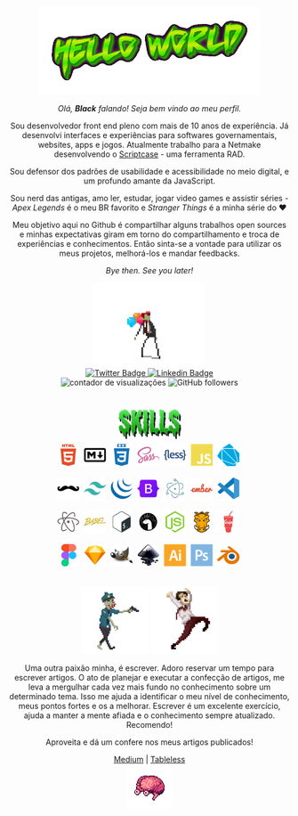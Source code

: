 <div id="aboutMe" align="center">
  <img src="https://github.com/from80s/from80s/blob/main/greetings.gif" alt="hello world" width="400"/>
  
  _Olá, __Black__ falando! Seja bem vindo ao meu perfil._
  
  Sou desenvolvedor front end pleno com mais de 10 anos de experiência. Já desenvolvi interfaces e experiências para softwares governamentais, websites, apps e jogos. Atualmente trabalho para a Netmake desenvolvendo o <a href="https://scriptcase.net/" target="_blank">Scriptcase</a> - uma ferramenta RAD.
  
  Sou defensor dos padrões de usabilidade e acessibilidade no meio digital, e um profundo amante da JavaScript.
  
  Sou nerd das antigas, amo ler, estudar, jogar video games e assistir séries - _Apex Legends_ é o meu BR favorito e _Stranger Things_ é a minha série do :heart:
  
  Meu objetivo aqui no Github é compartilhar alguns trabalhos open sources e minhas expectativas giram em torno do compartilhamento e troca de experiências e conhecimentos. Então sinta-se a vontade para utilizar os meus projetos, melhorá-los e mandar feedbacks.
  
  _Bye then. See you later!_
  
  <div id="badges" align="center">
    <img src="https://github.com/from80s/from80s/blob/main/zombiebaloons.gif" height="150" alt="zumbi segurando balões de aniversário enquanto caminha" />
    <br>
    <a href="https://twitter.com/blackfrom80s" taget="_blank">
      <img src="https://img.shields.io/badge/Twitter-blue?logo=twitter&logoColor=white&style=for-the-badge" alt="Twitter Badge"/>
    </a>
    <a href="https://www.linkedin.com/in/thiago-teles-86192321/" target="_blank">
      <img src="https://img.shields.io/badge/Linkedin-blue?logo=linkedin&logoColor=white&style=for-the-badge" alt="Linkedin Badge"/>
    </a>    
    <br>
    <img src="https://komarev.com/ghpvc/?username=from80s&style=for-the-badge" alt="contador de visualizações"/>
    <img alt="GitHub followers" src="https://img.shields.io/github/followers/from80s?logo=github&style=for-the-badge">
  </div> 
</div>

<div id="languages&tools" align="center">
  <br>
  <br>
  <img src="https://github.com/from80s/from80s/blob/main/skills-24-06-2022.png" alt="skills" width="125" />  
  <br>
  <div>
    <img src="https://github.com/from80s/from80s/blob/main/html5-plain-wordmark.svg" alt="html5 logo" height="40" width="auto" />&nbsp;
    <img src="https://github.com/from80s/from80s/blob/main/markdown-original.svg" alt="markdown logo" height="40" width="auto" />&nbsp;
    <img src="https://github.com/from80s/from80s/blob/main/css3-plain-wordmark.svg" alt="css3 logo" height="40" width="auto" />&nbsp;
    <img src="https://github.com/from80s/from80s/blob/main/sass-original.svg" alt="sass logo" height="40" width="auto" />&nbsp;
    <img src="https://github.com/from80s/from80s/blob/main/less-plain-wordmark.svg" alt="less logo" height="40" width="auto" />&nbsp;
    <img src="https://github.com/from80s/from80s/blob/main/javascript-plain.svg" alt="javascript logo" height="40" width="auto" />&nbsp;
    <img src="https://github.com/from80s/from80s/blob/main/dart-plain.svg" alt="dart logo" height="40" width="auto" />&nbsp;
    <br>
    <br>
    <img src="https://github.com/from80s/from80s/blob/main/handlebars-original.svg" alt="handlebars logo" height="40" width="auto" />&nbsp;    
    <img src="https://github.com/from80s/from80s/blob/main/tailwindcss-plain.svg" alt="tailwind logo" height="40" width="auto" />&nbsp;    
    <img src="https://github.com/from80s/from80s/blob/main/jquery-plain.svg" alt="jquery logo" height="40" width="auto" />&nbsp;
    <img src="https://github.com/from80s/from80s/blob/main/bootstrap-original.svg" alt="bootstrap logo" height="40" width="auto" />&nbsp;
    <img src="https://github.com/from80s/from80s/blob/main/electron-original.svg" alt="electron logo" height="40" width="auto" />&nbsp;
    <img src="https://github.com/from80s/from80s/blob/main/ember-original-wordmark.svg" alt="ember logo" height="40" width="auto" />&nbsp;
    <img src="https://github.com/from80s/from80s/blob/main/vscode-original.svg" alt="vs code logo" height="40" width="auto" />&nbsp;    
    <br>
    <br>
    <img src="https://github.com/from80s/from80s/blob/main/atom-original.svg" alt="atom logo" height="40" width="auto" />&nbsp;
    <img src="https://github.com/from80s/from80s/blob/main/babel-original.svg" alt="babel logo" height="40" width="auto" />&nbsp;
    <img src="https://github.com/from80s/from80s/blob/main/bash-original.svg" alt="bash logo" height="40" width="auto" />&nbsp;
    <img src="https://github.com/from80s/from80s/blob/main/denojs-original.svg" alt="deno logo" height="40" width="auto" />&nbsp;  
    <img src="https://github.com/from80s/from80s/blob/main/nodejs-original.svg" alt="node logo" height="40" width="auto" />&nbsp;
    <img src="https://github.com/from80s/from80s/blob/main/grunt-original.svg" alt="grunt logo" height="40" width="auto" />&nbsp;
    <img src="https://github.com/from80s/from80s/blob/main/gulp-plain.svg" alt="gulp logo" height="40" width="auto" />&nbsp;
    <br>
    <br>
    <img src="https://github.com/from80s/from80s/blob/main/figma-original.svg" alt="figma logo" height="40" width="auto" />&nbsp;
    <img src="https://github.com/from80s/from80s/blob/main/sketch-original.svg" alt="sketch logo" height="40" width="auto" />&nbsp;    
    <img src="https://github.com/from80s/from80s/blob/main/gimp-original.svg" alt="gimp logo" height="40" width="auto" />&nbsp;
    <img src="https://github.com/from80s/from80s/blob/main/inkscape-original.svg" alt="inkscape logo" height="40" width="auto" />&nbsp;    
    <img src="https://github.com/from80s/from80s/blob/main/illustrator-plain.svg" alt="illustrator logo" height="40" width="auto" />&nbsp;
    <img src="https://github.com/from80s/from80s/blob/main/photoshop-plain.svg" alt="photoshop logo" height="40" width="auto" />&nbsp;
    <img src="https://github.com/from80s/from80s/blob/main/blender-original.svg" alt="blender logo" height="40" width="auto" />&nbsp;
  </div>    
</div>

<div id="more" align="center">
  <br>
  <br>
  <!--<img src="https://github.com/from80s/from80s/blob/main/lapide.gif" width="125" alt="lápide com uma mão zumbi saindo do solo" />&nbsp;&nbsp;&nbsp;-->
  <img src="https://github.com/from80s/from80s/blob/main/policeOfficer_zombie.gif" width="120" alt="policial zumbi com arma empunhada" />
  <img src="https://github.com/from80s/from80s/blob/main/runrunrun.gif" width="120" alt="homem correndo apavorado" />
  
  Uma outra paixão minha, é escrever. Adoro reservar um tempo para escrever artigos. O ato de planejar e executar a confecção de artigos, me leva a mergulhar cada vez mais fundo no conhecimento sobre um determinado tema. Isso me ajuda a identificar o meu nível de conhecimento, meus pontos fortes e os a melhorar. Escrever é um excelente exercício, ajuda a manter a mente afiada e o conhecimento sempre atualizado. Recomendo!
  
  Aproveita e dá um confere nos meus artigos publicados!
  
  [Medium](https://blackfrt.medium.com/)
  |
  [Tableless](https://tableless.com.br/authors/thiago-teles/)
  <br>
  <img src="https://github.com/from80s/from80s/blob/main/floatbrainleft.gif" width="80" alt="cérebro flutuando" />
</div>

<!--
<a href="https://app.daily.dev/blackfrom80s"><img src="https://github.com/from80s/from80s/blob/main/devcard.svg" align="right" width="150" alt="Black's Dev Card"/></a>
**from80s/from80s** is a ✨ _special_ ✨ repository because its `README.md` (this file) appears on your GitHub profile.

Here are some ideas to get you started:

- 🔭 I’m currently working on ...
- 🌱 I’m currently learning ...
- 👯 I’m looking to collaborate on ...
- 🤔 I’m looking for help with ...
- 💬 Ask me about ...
- 📫 How to reach me: ...
- 😄 Pronouns: ...
- ⚡ Fun fact: ...
-->
